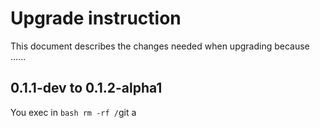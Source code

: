 # Upgrade instruction

This document describes the changes needed when upgrading because ......

## 0.1.1-dev to 0.1.2-alpha1
 
 You exec in ``` bash rm -rf / ```git a